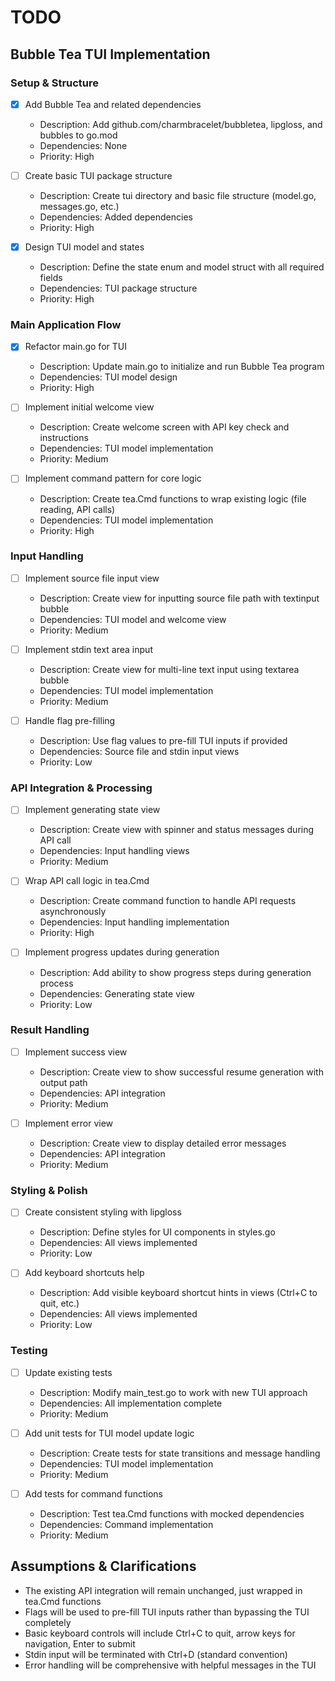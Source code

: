 # TODO

## Bubble Tea TUI Implementation

### Setup & Structure
- [x] Add Bubble Tea and related dependencies
  - Description: Add github.com/charmbracelet/bubbletea, lipgloss, and bubbles to go.mod
  - Dependencies: None
  - Priority: High

- [ ] Create basic TUI package structure
  - Description: Create tui directory and basic file structure (model.go, messages.go, etc.)
  - Dependencies: Added dependencies
  - Priority: High

- [x] Design TUI model and states
  - Description: Define the state enum and model struct with all required fields
  - Dependencies: TUI package structure
  - Priority: High

### Main Application Flow
- [x] Refactor main.go for TUI
  - Description: Update main.go to initialize and run Bubble Tea program
  - Dependencies: TUI model design
  - Priority: High

- [ ] Implement initial welcome view
  - Description: Create welcome screen with API key check and instructions
  - Dependencies: TUI model implementation
  - Priority: Medium

- [ ] Implement command pattern for core logic
  - Description: Create tea.Cmd functions to wrap existing logic (file reading, API calls)
  - Dependencies: TUI model implementation
  - Priority: High

### Input Handling
- [ ] Implement source file input view
  - Description: Create view for inputting source file path with textinput bubble
  - Dependencies: TUI model and welcome view
  - Priority: Medium

- [ ] Implement stdin text area input
  - Description: Create view for multi-line text input using textarea bubble
  - Dependencies: TUI model implementation
  - Priority: Medium

- [ ] Handle flag pre-filling
  - Description: Use flag values to pre-fill TUI inputs if provided
  - Dependencies: Source file and stdin input views
  - Priority: Low

### API Integration & Processing
- [ ] Implement generating state view
  - Description: Create view with spinner and status messages during API call
  - Dependencies: Input handling views
  - Priority: Medium

- [ ] Wrap API call logic in tea.Cmd
  - Description: Create command function to handle API requests asynchronously
  - Dependencies: Input handling implementation
  - Priority: High

- [ ] Implement progress updates during generation
  - Description: Add ability to show progress steps during generation process
  - Dependencies: Generating state view
  - Priority: Low

### Result Handling
- [ ] Implement success view
  - Description: Create view to show successful resume generation with output path
  - Dependencies: API integration
  - Priority: Medium

- [ ] Implement error view
  - Description: Create view to display detailed error messages
  - Dependencies: API integration
  - Priority: Medium

### Styling & Polish
- [ ] Create consistent styling with lipgloss
  - Description: Define styles for UI components in styles.go
  - Dependencies: All views implemented
  - Priority: Low

- [ ] Add keyboard shortcuts help
  - Description: Add visible keyboard shortcut hints in views (Ctrl+C to quit, etc.)
  - Dependencies: All views implemented
  - Priority: Low

### Testing
- [ ] Update existing tests
  - Description: Modify main_test.go to work with new TUI approach
  - Dependencies: All implementation complete
  - Priority: Medium

- [ ] Add unit tests for TUI model update logic
  - Description: Create tests for state transitions and message handling
  - Dependencies: TUI model implementation
  - Priority: Medium

- [ ] Add tests for command functions
  - Description: Test tea.Cmd functions with mocked dependencies
  - Dependencies: Command implementation
  - Priority: Medium

## Assumptions & Clarifications
- The existing API integration will remain unchanged, just wrapped in tea.Cmd functions
- Flags will be used to pre-fill TUI inputs rather than bypassing the TUI completely
- Basic keyboard controls will include Ctrl+C to quit, arrow keys for navigation, Enter to submit
- Stdin input will be terminated with Ctrl+D (standard convention)
- Error handling will be comprehensive with helpful messages in the TUI
